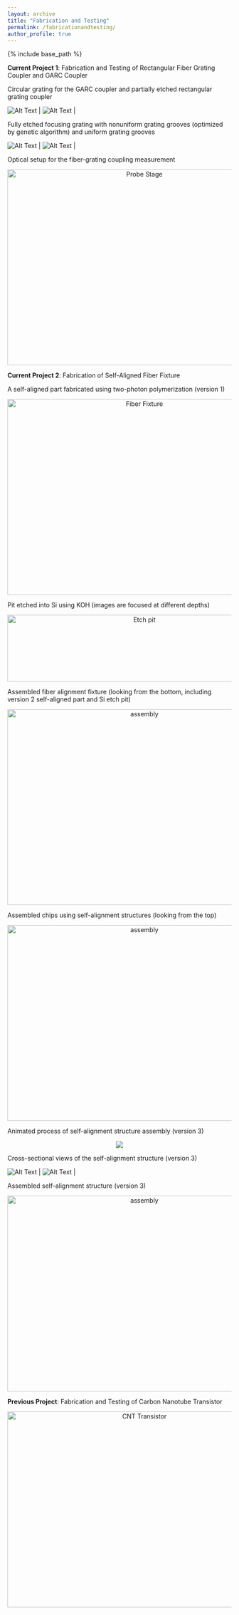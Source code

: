 ```yaml
---
layout: archive
title: "Fabrication and Testing"
permalink: /fabricationandtesting/
author_profile: true
---
```


{% include base_path %}

**Current Project 1**: Fabrication and Testing of Rectangular Fiber Grating Coupler and GARC Coupler

Circular grating for the GARC coupler and partially etched rectangular grating coupler

![Alt Text](https://github.com/congshanwan/congshanwan.github.io/raw/master/images/i2.jpg)  |  ![Alt Text](https://github.com/congshanwan/congshanwan.github.io/raw/master/images/j8.jpg) |

Fully etched focusing grating with nonuniform grating grooves (optimized by genetic algorithm) and uniform grating grooves

![Alt Text](https://github.com/congshanwan/congshanwan.github.io/raw/master/images/focusing4.jpg)  |  ![Alt Text](https://github.com/congshanwan/congshanwan.github.io/raw/master/images/focusing6.jpg) |

Optical setup for the fiber-grating coupling measurement
<center><img src="/images/probe_stage2.jpg" alt="Probe Stage" style="width:600px;height:440px;"></center>

**Current Project 2**: Fabrication of Self-Aligned Fiber Fixture 

A self-aligned part fabricated using two-photon polymerization (version 1)
<center><img src="/images/fiber_fixture_16.jpg" alt="Fiber Fixture" style="width:600px;height:440px;"></center>

Pit etched into Si using KOH (images are focused at different depths)
<center><img src="/images/fig_pit.png" alt="Etch pit" style="width:600px;height:150px;"></center>

Assembled fiber alignment fixture (looking from the bottom, including version 2 self-aligned part and Si etch pit)
<center><img src="/images/assembly.jpg" alt="assembly" style="width:600px;height:440px;"></center>

Assembled chips using self-alignment structures (looking from the top)
<center><img src="/images/setup_combine.jpg" alt="assembly" style="width:600px;height:440px;"></center>

Animated process of self-alignment structure assembly (version 3)
<p align="center">
<img src="https://github.com/congshanwan/congshanwan.github.io/raw/master/files/Assem_all_movie4x3.gif"/>
</p>

Cross-sectional views of the self-alignment structure (version 3)

![Alt Text](https://github.com/congshanwan/congshanwan.github.io/raw/master/images/new_assemb1.png)  |  ![Alt Text](https://github.com/congshanwan/congshanwan.github.io/raw/master/images/new_assemb3.png) |

Assembled self-alignment structure (version 3)
<center><img src="/images/setup_fiber2.jpg" alt="assembly" style="width:600px;height:440px;"></center>

**Previous Project**: Fabrication and Testing of Carbon Nanotube Transistor
<center><img src="/images/CNT.png" alt="CNT Transistor" style="width:600px;height:440px;"></center>
